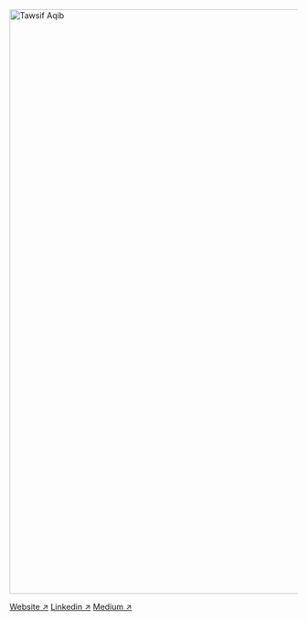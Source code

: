 <img width="1024" alt="Tawsif Aqib" src="https://github.com/munza/munza/assets/4727868/8a2cba07-8f98-4fed-b79c-2ff8795358eb">

[Website ↗](https://munza.me)
[Linkedin ↗](https://www.linkedin.com/in/tawsifaqib/)
[Medium ↗](https://medium.com/@munza)
